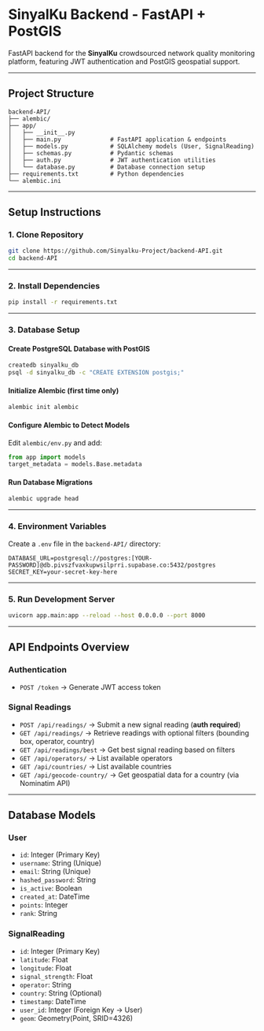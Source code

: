 # SinyalKu Backend - FastAPI + PostGIS

FastAPI backend for the **SinyalKu** crowdsourced network quality monitoring platform, featuring JWT authentication and PostGIS geospatial support.

---

## Project Structure
```
backend-API/
├── alembic/
├── app/
│   ├── __init__.py
│   ├── main.py              # FastAPI application & endpoints
│   ├── models.py            # SQLAlchemy models (User, SignalReading)
│   ├── schemas.py           # Pydantic schemas
│   ├── auth.py              # JWT authentication utilities
│   └── database.py          # Database connection setup
├── requirements.txt         # Python dependencies
└── alembic.ini         
```

---

## Setup Instructions

### 1. Clone Repository
```bash
git clone https://github.com/Sinyalku-Project/backend-API.git
cd backend-API
```

---

### 2. Install Dependencies
```bash
pip install -r requirements.txt
```

---

### 3. Database Setup

#### Create PostgreSQL Database with PostGIS
```bash
createdb sinyalku_db
psql -d sinyalku_db -c "CREATE EXTENSION postgis;"
```

#### Initialize Alembic (first time only)
```bash
alembic init alembic
```

#### Configure Alembic to Detect Models
Edit `alembic/env.py` and add:
```python
from app import models
target_metadata = models.Base.metadata
```

#### Run Database Migrations
```bash
alembic upgrade head
```

---

### 4. Environment Variables
Create a `.env` file in the `backend-API/` directory:
```env
DATABASE_URL=postgresql://postgres:[YOUR-PASSWORD]@db.pivszfvaxkupwsilprri.supabase.co:5432/postgres
SECRET_KEY=your-secret-key-here
```

---

### 5. Run Development Server
```bash
uvicorn app.main:app --reload --host 0.0.0.0 --port 8000
```

---

## API Endpoints Overview

### Authentication
- `POST /token` → Generate JWT access token

### Signal Readings
- `POST /api/readings/` → Submit a new signal reading (**auth required**)
- `GET /api/readings/` → Retrieve readings with optional filters (bounding box, operator, country)
- `GET /api/readings/best` → Get best signal reading based on filters
- `GET /api/operators/` → List available operators
- `GET /api/countries/` → List available countries
- `GET /api/geocode-country/` → Get geospatial data for a country (via Nominatim API)

---

## Database Models

### **User**
- `id`: Integer (Primary Key)
- `username`: String (Unique)
- `email`: String (Unique)
- `hashed_password`: String
- `is_active`: Boolean
- `created_at`: DateTime
- `points`: Integer
- `rank`: String

### **SignalReading**
- `id`: Integer (Primary Key)
- `latitude`: Float
- `longitude`: Float
- `signal_strength`: Float
- `operator`: String
- `country`: String (Optional)
- `timestamp`: DateTime
- `user_id`: Integer (Foreign Key → User)
- `geom`: Geometry(Point, SRID=4326)
